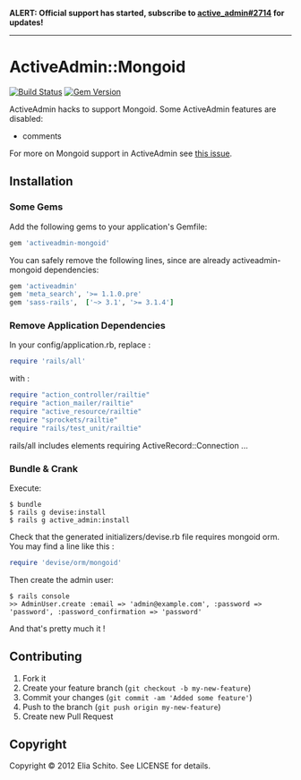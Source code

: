 **ALERT: Official support has started, subscribe to [active_admin#2714](https://github.com/gregbell/active_admin/issues/2714) for updates!**


---

# ActiveAdmin::Mongoid

[![Build Status](https://secure.travis-ci.org/elia/activeadmin-mongoid.png?branch=master)](http://travis-ci.org/elia/activeadmin-mongoid)
[![Gem Version](https://badge.fury.io/rb/activeadmin-mongoid.png)](http://badge.fury.io/rb/activeadmin-mongoid)


ActiveAdmin hacks to support Mongoid.
Some ActiveAdmin features are disabled:

- comments

For more on Mongoid support in ActiveAdmin see [this issue](https://github.com/gregbell/active_admin/issues/26).

## Installation

### Some Gems
Add the following gems to your application's Gemfile:

```ruby
gem 'activeadmin-mongoid'
```

You can safely remove the following lines, since are already activeadmin-mongoid dependencies:

```ruby
gem 'activeadmin'
gem 'meta_search', '>= 1.1.0.pre'
gem 'sass-rails',  ['~> 3.1', '>= 3.1.4']
```

### Remove Application Dependencies
In your config/application.rb, replace :

```ruby
require 'rails/all'
```

with :

```ruby
require "action_controller/railtie"
require "action_mailer/railtie"
require "active_resource/railtie"
require "sprockets/railtie"
require "rails/test_unit/railtie"
```

rails/all includes elements requiring ActiveRecord::Connection ...

### Bundle & Crank

Execute:

    $ bundle
    $ rails g devise:install
    $ rails g active_admin:install

Check that the generated initializers/devise.rb file requires mongoid orm.
You may find a line like this :

```ruby
require 'devise/orm/mongoid'
```

Then create the admin user:

    $ rails console
    >> AdminUser.create :email => 'admin@example.com', :password => 'password', :password_confirmation => 'password'

And that's pretty much it !

## Contributing

1. Fork it
2. Create your feature branch (`git checkout -b my-new-feature`)
3. Commit your changes (`git commit -am 'Added some feature'`)
4. Push to the branch (`git push origin my-new-feature`)
5. Create new Pull Request

## Copyright

Copyright © 2012 Elia Schito. See LICENSE for details.
